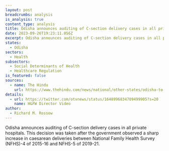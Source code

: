 ```yaml
---
layout: post
breadcrumbs: analysis
is_analysis: true
content_type: analysis
title: Odisha announces auditing of C-section delivery cases in all private hospitals
date: 2023-09-26T19:23:11.056Z
excerpt: Odisha announces auditing of C-section delivery cases in all private hospitals.
states:
  - Odisha
sectors:
  - Health
subsectors:
  - Social Determinants of Health
  - Healthcare Regulation
is_featured: false
sources:
  - name: The Hindu
    url: https://www.thehindu.com/news/national/other-states/odisha-to-audit-caesarean-section-delivery-cases-in-private-hospitals/article66789824.ece
details:
  - url: https://twitter.com/otvnews/status/1648996834709499905?s=20
    name: H&FW Director Video
author:
  - Richard M. Rossow
---
```

Odisha announces auditing of C-section delivery cases in all private hospitals. This decision was taken after the government observed a sharp increase in caesarean deliveries between National Family Health Survey (NFHS)-4 of 2015-16 and NFHS-5 of 2019-21.